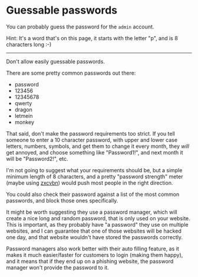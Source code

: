 # Guessable passwords

You can probably guess the password for the `admin` account.

Hint: It's a word that's on this page, it starts with the letter "p", and is 8 characters long :-)

---

Don't allow easily guessable passwords.

There are some pretty common passwords out there:

- password
- 123456
- 12345678
- qwerty
- dragon
- letmein
- monkey

That said, don't make the password requirements too strict. If you tell someone to enter a 10 character password, with upper and lower case letters, numbers, symbols, and get them to change it every month, they *will* get annoyed, and choose something like "Password1!", and next month it will be "Password2!", etc.

I'm not going to suggest what your requirements should be, but a simple minimum length of 8 characters, and a pretty "password strength" meter (maybe using [zxcvbn](https://github.com/dropbox/zxcvbn)) would push most people in the right direction.

You could also check their password against a list of the most common passwords, and block those ones specifically.

It might be worth suggesting they use a password manager, which will create a nice long and random password, that is only used on your website. This is important, as they probably have "a password" they use on multiple websites, and I can guarantee that one of those websites will be hacked one day, and that website wouldn't have stored the passwords correctly.

Password managers also work better with their auto filling feature, as it makes it much easier/faster for customers to login (making them happy), and it means that if they end up on a phishing website, the password manager won't provide the password to it.
